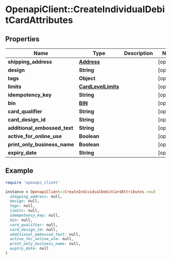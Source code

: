 # OpenapiClient::CreateIndividualDebitCardAttributes

## Properties

| Name | Type | Description | Notes |
| ---- | ---- | ----------- | ----- |
| **shipping_address** | [**Address**](Address.md) |  | [optional] |
| **design** | **String** |  | [optional] |
| **tags** | **Object** |  | [optional] |
| **limits** | [**CardLevelLimits**](CardLevelLimits.md) |  | [optional] |
| **idempotency_key** | **String** |  | [optional] |
| **bin** | [**BIN**](BIN.md) |  | [optional] |
| **card_qualifier** | **String** |  | [optional] |
| **card_design_id** | **String** |  | [optional] |
| **additional_embossed_text** | **String** |  | [optional] |
| **active_for_online_use** | **Boolean** |  | [optional] |
| **print_only_business_name** | **Boolean** |  | [optional] |
| **expiry_date** | **String** |  | [optional] |

## Example

```ruby
require 'openapi_client'

instance = OpenapiClient::CreateIndividualDebitCardAttributes.new(
  shipping_address: null,
  design: null,
  tags: null,
  limits: null,
  idempotency_key: null,
  bin: null,
  card_qualifier: null,
  card_design_id: null,
  additional_embossed_text: null,
  active_for_online_use: null,
  print_only_business_name: null,
  expiry_date: null
)
```

